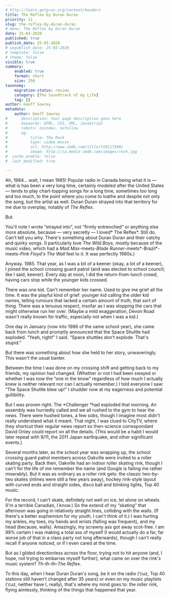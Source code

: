 ```yaml
---
# http://learn.getgrav.org/content/headers
title: The Reflex by Duran Duran
priority: 11
slug: the-reflex-by-duran-duran
# menu: The Reflex by Duran Duran
date: 25-03-2020
published: true
publish_date: 25-03-2020
# unpublish_date: 25-03-2020
# template: false
# theme: false
visible: true
summary:
    enabled: true
    format: short
    size: 250
taxonomy:
    migration-status: review
    category: [The Soundtrack of my Life]
    tag: []
author: Geoff Sowrey
metadata:
    author: Geoff Sowrey
#      description: Your page description goes here
#      keywords: HTML, CSS, XML, JavaScript
#      robots: noindex, nofollow
#      og:
#          title: The Rock
#          type: video.movie
#          url: http://www.imdb.com/title/tt0117500/
#          image: http://ia.media-imdb.com/images/rock.jpg
#  cache_enable: false
#  last_modified: true

---
```


Ah, 1984… wait, I mean 1985! Popular radio in Canada being what it is — what is has been a very long time, certainly modeled after the United States — tends to play chart-topping songs for a long time, sometimes too long and too much, to the point where you come to loathe and despite not only the song, but the artist as well. Duran Duran strayed into that territory for me due to overplay, notably of *The Reflex*.

 But.

You'll note I wrote “strayed into”, not “firmly entrenched” or anything else more absolute, because — very secretly — I loved* The Reflex*. Still do. Can't tell you why. There's something about Duran Duran and their catchy and quirky songs. (I particularly love *The Wild Boys*, mostly because of the music video, which had a *Mad Max*-meets-*Blade Runner*-meets*-Brazil*-meets-*Pink Floyd's The Wall* feel to it. It was perfectly 1980s.)

Anyway. 1985. That year, as I was a bit of a keener (okay, a lot of a keener), I joined the school crossing guard patrol (and was elected to school council; like I said, keener). Every day at noon, I did the return-from-lunch crowd, having cars stop while the younger kids crossed.

There was one kid. Can't remember her name. Used to give me grief all the time. It was the playful kind of grief: younger kid calling the older kid names, telling rumours that lacked a certain amount of truth, that sort of thing. There was a tenuous respect, insofar as I was stopping the cars that might otherwise run her over. (Maybe a mild exaggeration, Devon Road wasn't really known for traffic, especially not when I was a kid.)

One day in January (now into 1986 of the same school year), she came back from lunch and promptly announced that the Space Shuttle had exploded. “Yeah, right!” I said. “Space shuttles don't explode. That's stupid.”

But there was something about how she held to her story, unwaveringly. This wasn't the usual banter.

Between the time I was done on my crossing shift and getting back to my friends, my opinion had changed. (Whether or not I had been swayed or whether I was now the “one in the know” regardless of how much I actually knew is neither relevant nor can I actually remember.) I told everyone I saw: “The Space Shuttle blew up!” I shudder now at my eagerness and potential gullibility.

But I was proven right. The *Challenger *had exploded that morning. An assembly was hurriedly called and we all rushed to the gym to hear the news. There were hushed tones, a few sobs, though I imagine most didn't really understand what it meant. That night, I was clued to CityTV, where they shortcut their regular news report so then-science correspondant David Onley could report on all the details. (This would be a habit I would later repeat with 9/11, the 2011 Japan earthquake, and other significant events.)

Several months later, as the school year was wrapping up, the school crossing guard patrol members across Oakville were invited to a roller skating party. Back then, Oakville had an indoor roller skating rink, though I can't for the life of me remember the name (and Google is failing me rather miserably). But it was as ordinary as a roller rink gets: the classic two-by-two skates (inlines were still a few years away), hockey rink-style layout with curved ends and straight sides, disco ball and blinking lights, Top 40 music.

For the record, I can't skate, definitely not well on ice, let alone on wheels. (I'm a terrible Canadian, I know.) So the extend of my “skating” that afternoon was going in relatively straight lines, colliding with the walls. (If there's a better euphemism for my youth, I can't think of it.) I was hurting my ankles, my toes, my hands and wrists (falling was frequent), and my head (because, walls). Amazingly, my scrawny ass got away scot-free. I am 99% certain I was making a total ass of myself (I would actually do a far, far worse job of that in a class party not long afterwards), though I can't really recall if anyone noticed, or if I even cared at the time.

But as I glided directionless across the floor, trying not to hit anyone (and, I hope, not trying to embarras myself further), what came on over the rink's music system? *Th-th-th*–*The Reflex*.

To this day, when I hear Duran Duran's song, be it on the radio (‘cuz, Top 40 stations still haven't changed after 35 years) or even on my music playlists (‘cuz, neither have I, really), that's where my mind goes to: the roller rink, flying aimlessly, thinking of the things that happened that year.